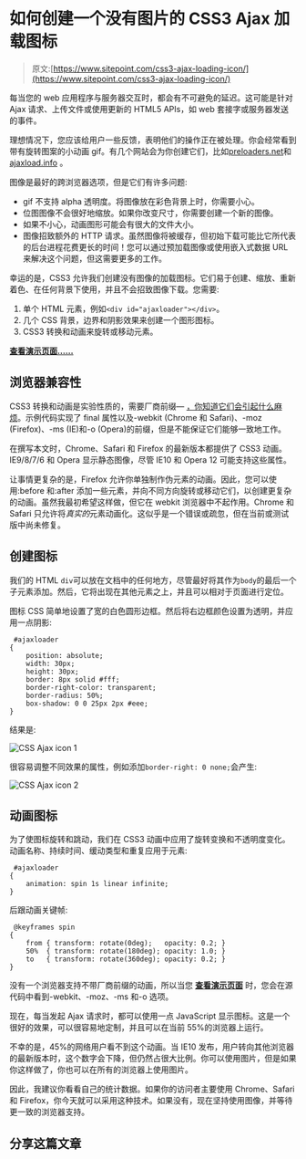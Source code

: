 # 如何创建一个没有图片的 CSS3 Ajax 加载图标

> 原文:[https://www.sitepoint.com/css3-ajax-loading-icon/](https://www.sitepoint.com/css3-ajax-loading-icon/)

每当您的 web 应用程序与服务器交互时，都会有不可避免的延迟。这可能是针对 Ajax 请求、上传文件或使用更新的 HTML5 APIs，如 web 套接字或服务器发送的事件。

理想情况下，您应该给用户一些反馈，表明他们的操作正在被处理。你会经常看到带有旋转图案的小动画 gif。有几个网站会为你创建它们，比如[preloaders.net](http://preloaders.net/)和 [ajaxload.info](http://www.ajaxload.info/) 。

图像是最好的跨浏览器选项，但是它们有许多问题:

*   gif 不支持 alpha 透明度。将图像放在彩色背景上时，你需要小心。
*   位图图像不会很好地缩放。如果你改变尺寸，你需要创建一个新的图像。
*   如果不小心，动画图形可能会有很大的文件大小。
*   图像招致额外的 HTTP 请求。虽然图像将被缓存，但初始下载可能比它所代表的后台进程花费更长的时间！您可以通过预加载图像或使用嵌入式数据 URL 来解决这个问题，但这需要更多的工作。

幸运的是，CSS3 允许我们创建没有图像的加载图标。它们易于创建、缩放、重新着色、在任何背景下使用，并且不会招致图像下载。您需要:

1.  单个 HTML 元素，例如`<div id="ajaxloader"></div>`。
2.  几个 CSS 背景，边界和阴影效果来创建一个图形图标。
3.  CSS3 转换和动画来旋转或移动元素。

[**查看演示页面……**](https://blogs.sitepointstatic.com/examples/tech/css3-ajax-icon/index.html)

## 浏览器兼容性

CSS3 转换和动画是实验性质的，需要厂商前缀— [，你知道它们会引起什么麻烦](https://www.sitepoint.com/w3c-css-webkit-prefix-crisis/)。示例代码实现了 final 属性以及-webkit (Chrome 和 Safari)、-moz (Firefox)、-ms (IE)和-o (Opera)的前缀，但是不能保证它们能够一致地工作。

在撰写本文时，Chrome、Safari 和 Firefox 的最新版本都提供了 CSS3 动画。IE9/8/7/6 和 Opera 显示静态图像，尽管 IE10 和 Opera 12 可能支持这些属性。

让事情更复杂的是，Firefox 允许你单独制作伪元素的动画。因此，您可以使用:before 和:after 添加一些元素，并向不同方向旋转或移动它们，以创建更复杂的动画。虽然我最初希望这样做，但它在 webkit 浏览器中不起作用。Chrome 和 Safari 只允许将*真实的*元素动画化。这似乎是一个错误或疏忽，但在当前或测试版中尚未修复。

## 创建图标

我们的 HTML `div`可以放在文档中的任何地方，尽管最好将其作为`body`的最后一个子元素添加。然后，它将出现在其他元素之上，并且可以相对于页面进行定位。

图标 CSS 简单地设置了宽的白色圆形边框。然后将右边框颜色设置为透明，并应用一点阴影:

```
 #ajaxloader
{
	position: absolute;
	width: 30px;
	height: 30px;
	border: 8px solid #fff;
	border-right-color: transparent;
	border-radius: 50%;
	box-shadow: 0 0 25px 2px #eee;
} 
```

结果是:

![CSS Ajax icon 1](../Images/7406a8c766bfbb8fb830996f3a03b746.png)

很容易调整不同效果的属性，例如添加`border-right: 0 none;`会产生:

![CSS Ajax icon 2](../Images/adebf5f47a5242ff5e7e41e594b3c0d3.png)

## 动画图标

为了使图标旋转和跳动，我们在 CSS3 动画中应用了旋转变换和不透明度变化。动画名称、持续时间、缓动类型和重复应用于元素:

```
 #ajaxloader
{
	animation: spin 1s linear infinite;
} 
```

后跟动画关键帧:

```
 @keyframes spin
{
	from { transform: rotate(0deg);   opacity: 0.2; }
	50%  { transform: rotate(180deg); opacity: 1.0; }
	to   { transform: rotate(360deg); opacity: 0.2; }
} 
```

没有一个浏览器支持不带厂商前缀的动画，所以当您 [**查看演示页面**](https://blogs.sitepointstatic.com/examples/tech/css3-ajax-icon/index.html) 时，您会在源代码中看到-webkit、-moz、-ms 和-o 选项。

现在，每当发起 Ajax 请求时，都可以使用一点 JavaScript 显示图标。这是一个很好的效果，可以很容易地定制，并且可以在当前 55%的浏览器上运行。

不幸的是，45%的网络用户看不到这个动画。当 IE10 发布，用户转向其他浏览器的最新版本时，这个数字会下降，但仍然占很大比例。你可以使用图片，但是如果你这样做了，你也可以在所有的浏览器上使用图片。

因此，我建议你看看自己的统计数据。如果你的访问者主要使用 Chrome、Safari 和 Firefox，你今天就可以采用这种技术。如果没有，现在坚持使用图像，并等待更一致的浏览器支持。

## 分享这篇文章